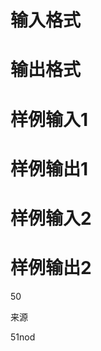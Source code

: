 

# 输入格式



# 输出格式



# 样例输入1



# 样例输出1



# 样例输入2



# 样例输出2


<p>
50
</p>
<p>
来源
</p>
<p>
51nod
</p>
